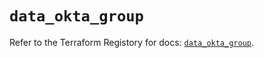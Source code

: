 # `data_okta_group`

Refer to the Terraform Registory for docs: [`data_okta_group`](https://registry.terraform.io/providers/okta/okta/4.2.0/docs/data-sources/group).
